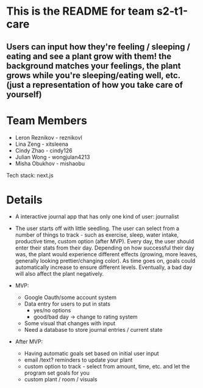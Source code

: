 # This is the README for team s2-t1-care #


## Users can input how they're feeling / sleeping / eating and see a plant grow with them! the background matches your feelings, the plant grows while you're sleeping/eating well, etc. (just a representation of how you take care of yourself) ##

# Team Members #
* Leron Reznikov - reznikovl
* Lina Zeng - xitsleena
* Cindy Zhao - cindy126
* Julian Wong - wongjulan4213
* Misha Obukhov - mishaobu

Tech stack: next.js

# Details #
* A interactive journal app that has only one kind of user: journalist 
* The user starts off with little seedling. The user can select from a number of things to track - such as exercise, sleep, water intake, productive time, custom option (after MVP). Every day, the user should enter their stats from their day. Depending on how successful their day was, the plant would experience different effects (growing, more leaves, generally looking prettier/changing color). As time goes on, goals could automatically increase to ensure different levels. Eventually, a bad day will also affect the plant negatively. 

* MVP:
  *  Google Oauth/some account system
  * Data entry for users to put in stats
    * yes/no options 
    * good/bad day -> change to rating system 
  * Some visual that changes with input 
  * Need a database to store journal entries / current state 

* After MVP:
  * Having automatic goals set based on initial user input
  * email /text? reminders to update your plant
  * custom option to track - select from amount, time, etc. and let the program set goals for you
  * custom plant / room / visuals 


